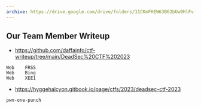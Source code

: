```yaml
---
archive: https://drive.google.com/drive/folders/11CKmFHEW63B62bUw9HlFv-7W4nZPrnin?usp=share_link
---
```


## Our Team Member Writeup

- https://github.com/daffainfo/ctf-writeup/tree/main/DeadSec%20CTF%202023
```
Web    FRSS
Web    Bing
Web    XEE1
```

- https://hyggehalcyon.gitbook.io/page/ctfs/2023/deadsec-ctf-2023
```
pwn-one-punch
```
